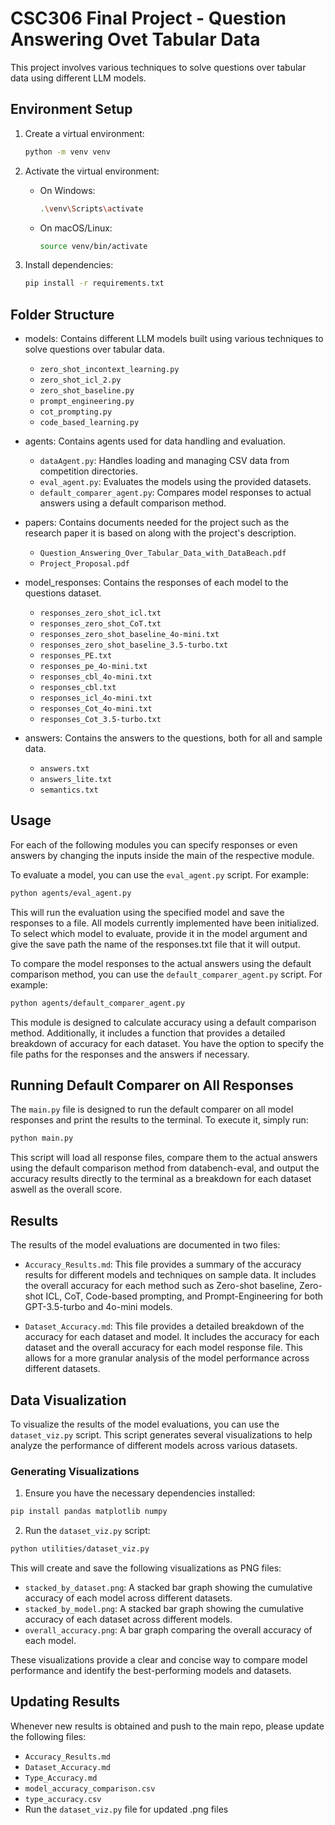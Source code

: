 # CSC306 Final Project - Question Answering Ovet Tabular Data

This project involves various techniques to solve questions over tabular data using different LLM models.

## Environment Setup

1. Create a virtual environment:
   ```sh
   python -m venv venv
   ```

2. Activate the virtual environment:
   - On Windows:
     ```sh
     .\venv\Scripts\activate
     ```
   - On macOS/Linux:
     ```sh
     source venv/bin/activate
     ```

3. Install dependencies:
   ```sh
   pip install -r requirements.txt
   ```

## Folder Structure

- models: Contains different LLM models built using various techniques to solve questions over tabular data.
  - `zero_shot_incontext_learning.py`
  - `zero_shot_icl_2.py`
  - `zero_shot_baseline.py`
  - `prompt_engineering.py`
  - `cot_prompting.py`
  - `code_based_learning.py`

- agents: Contains agents used for data handling and evaluation.
  - `dataAgent.py`: Handles loading and managing CSV data from competition directories.
  - `eval_agent.py`: Evaluates the models using the provided datasets.
  - `default_comparer_agent.py`: Compares model responses to actual answers using a default comparison method.

- papers: Contains documents needed for the project such as the research paper it is based on along with the project's description.
  - `Question_Answering_Over_Tabular_Data_with_DataBeach.pdf`
  - `Project_Proposal.pdf`

- model_responses: Contains the responses of each model to the questions dataset.
  - `responses_zero_shot_icl.txt`
  - `responses_zero_shot_CoT.txt`
  - `responses_zero_shot_baseline_4o-mini.txt`
  - `responses_zero_shot_baseline_3.5-turbo.txt`
  - `responses_PE.txt`
  - `responses_pe_4o-mini.txt`
  - `responses_cbl_4o-mini.txt`
  - `responses_cbl.txt`
  - `responses_icl_4o-mini.txt`
  - `responses_Cot_4o-mini.txt`
  - `responses_Cot_3.5-turbo.txt`

- answers: Contains the answers to the questions, both for all and sample data.
  - `answers.txt`
  - `answers_lite.txt`
  - `semantics.txt`

## Usage

For each of the following modules you can specify responses or even answers by changing the inputs inside the main of the respective module.

To evaluate a model, you can use the `eval_agent.py` script. For example:
```sh
python agents/eval_agent.py
```

This will run the evaluation using the specified model and save the responses to a file. All models currently implemented have been initialized. To select which model to evaluate, provide it in the model argument and give the save path the name of the responses.txt file that it will output.

To compare the model responses to the actual answers using the default comparison method, you can use the `default_comparer_agent.py` script. For example:
```sh
python agents/default_comparer_agent.py
```

This module is designed to calculate accuracy using a default comparison method. Additionally, it includes a function that provides a detailed breakdown of accuracy for each dataset. You have the option to specify the file paths for the responses and the answers if necessary.

## Running Default Comparer on All Responses

The `main.py` file is designed to run the default comparer on all model responses and print the results to the terminal. To execute it, simply run:

```sh
python main.py
```

This script will load all response files, compare them to the actual answers using the default comparison method from databench-eval, and output the accuracy results directly to the terminal as a breakdown for each dataset aswell as the overall score.

## Results

The results of the model evaluations are documented in two files:

- `Accuracy_Results.md`: This file provides a summary of the accuracy results for different models and techniques on sample data. It includes the overall accuracy for each method such as Zero-shot baseline, Zero-shot ICL, CoT, Code-based prompting, and Prompt-Engineering for both GPT-3.5-turbo and 4o-mini models.

- `Dataset_Accuracy.md`: This file provides a detailed breakdown of the accuracy for each dataset and model. It includes the accuracy for each dataset and the overall accuracy for each model response file. This allows for a more granular analysis of the model performance across different datasets.

## Data Visualization
To visualize the results of the model evaluations, you can use the `dataset_viz.py` script. This script generates several visualizations to help analyze the performance of different models across various datasets.

### Generating Visualizations

1. Ensure you have the necessary dependencies installed:
  ```sh
  pip install pandas matplotlib numpy
  ```

2. Run the `dataset_viz.py` script:
  ```sh
  python utilities/dataset_viz.py
  ```

This will create and save the following visualizations as PNG files:

- `stacked_by_dataset.png`: A stacked bar graph showing the cumulative accuracy of each model across different datasets.
- `stacked_by_model.png`: A stacked bar graph showing the cumulative accuracy of each dataset across different models.
- `overall_accuracy.png`: A bar graph comparing the overall accuracy of each model.

These visualizations provide a clear and concise way to compare model performance and identify the best-performing models and datasets.


## Updating Results
Whenever new results is obtained and push to the main repo, please update the following files:
- `Accuracy_Results.md`
- `Dataset_Accuracy.md`
- `Type_Accuracy.md`
- `model_accuracy_comparison.csv`
- `type_accuracy.csv`
- Run the `dataset_viz.py` file for updated .png files